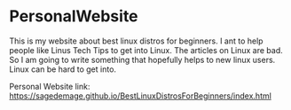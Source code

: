 # PersonalWebsite
This is my website about best linux distros for beginners. I ant to help people like Linus Tech Tips to get into Linux. The articles on Linux are bad. 
So I am going to write something that hopefully helps to new linux users. Linux can be hard to get into. 

Personal Website link: https://sagedemage.github.io/BestLinuxDistrosForBeginners/index.html
